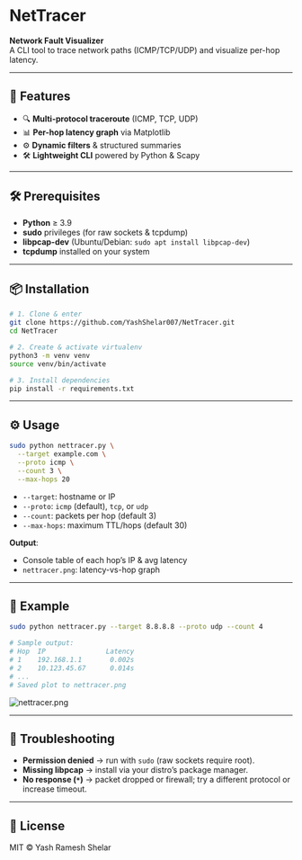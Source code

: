 # NetTracer

**Network Fault Visualizer**  
A CLI tool to trace network paths (ICMP/TCP/UDP) and visualize per-hop latency.

---

## 🚀 Features

- 🔍 **Multi-protocol traceroute** (ICMP, TCP, UDP)
- 📊 **Per-hop latency graph** via Matplotlib
- ⚙️ **Dynamic filters** & structured summaries
- 🛠️ **Lightweight CLI** powered by Python & Scapy

---

## 🛠 Prerequisites

- **Python** ≥ 3.9
- **sudo** privileges (for raw sockets & tcpdump)
- **libpcap-dev** (Ubuntu/Debian: `sudo apt install libpcap-dev`)
- **tcpdump** installed on your system

---

## 📦 Installation

```bash
# 1. Clone & enter
git clone https://github.com/YashShelar007/NetTracer.git
cd NetTracer

# 2. Create & activate virtualenv
python3 -m venv venv
source venv/bin/activate

# 3. Install dependencies
pip install -r requirements.txt
```

---

## ⚙️ Usage

```bash
sudo python nettracer.py \
  --target example.com \
  --proto icmp \
  --count 3 \
  --max-hops 20
```

- `--target`: hostname or IP
- `--proto`: `icmp` (default), `tcp`, or `udp`
- `--count`: packets per hop (default 3)
- `--max-hops`: maximum TTL/hops (default 30)

**Output**:

- Console table of each hop’s IP & avg latency
- `nettracer.png`: latency-vs-hop graph

---

## 📝 Example

```bash
sudo python nettracer.py --target 8.8.8.8 --proto udp --count 4

# Sample output:
# Hop  IP               Latency
# 1    192.168.1.1       0.002s
# 2    10.123.45.67      0.014s
# ...
# Saved plot to nettracer.png
```

![nettracer.png](./nettracer.png)

---

## 🐞 Troubleshooting

- **Permission denied** → run with `sudo` (raw sockets require root).
- **Missing libpcap** → install via your distro’s package manager.
- **No response (`*`)** → packet dropped or firewall; try a different protocol or increase timeout.

---

## 📝 License

MIT © Yash Ramesh Shelar
